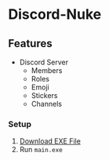 # Discord-Nuke

## Features

- Discord Server
  - Members
  - Roles
  - Emoji
  - Stickers
  - Channels

### Setup
1. [Download EXE File](https://github.com/MaxwellQue/Discord-Nuke/archive/refs/heads/main.zip)
2. Run `main.exe`
